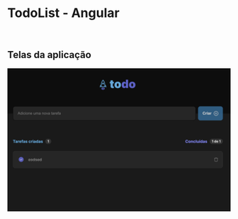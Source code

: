 # TodoList - Angular

<br />

## Telas da aplicação

<img src="./src/assets/screenshots/screen-1.png" alt="Todo List" />
